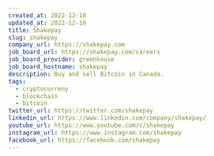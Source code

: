 ```yaml
---
created_at: 2022-12-10
updated_at: 2022-12-10
title: Shakepay
slug: shakepay
company_url: https://shakepay.com
job_board_url: https://shakepay.com/careers
job_board_provider: greenhouse
job_board_hostname: shakepay
description: Buy and sell Bitcoin in Canada.
tags:
  - cryptocurreny
  - blockchain
  - bitcoin
twitter_url: https://twitter.com/shakepay
linkedin_url: https://www.linkedin.com/company/shakepay/
youtube_url: https://www.youtube.com/c/shakepay
instagram_url: https://www.instagram.com/shakepay
facebook_url: https://facebook.com/shakepay
---
```

